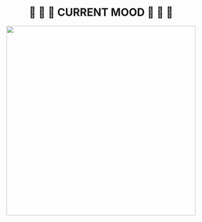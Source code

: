 <h1 align="center">
  	🐸 🐸 🐸 CURRENT MOOD 🐸	🐸 🐸
</h1>
<div id="header" align="center">
  <img src="https://media.giphy.com/media/12WhkSmwGOGIUM/giphy.gif" width="500"/>
</div>
